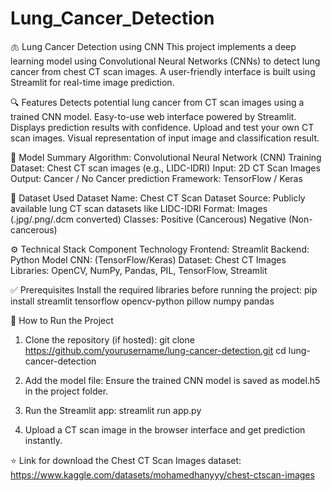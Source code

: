 # Lung_Cancer_Detection
🫁 Lung Cancer Detection using CNN
This project implements a deep learning model using Convolutional Neural Networks (CNNs) to detect lung cancer from chest CT scan images. A user-friendly interface is built using Streamlit for real-time image prediction.

🔍 Features
Detects potential lung cancer from CT scan images using a trained CNN model.
Easy-to-use web interface powered by Streamlit.
Displays prediction results with confidence.
Upload and test your own CT scan images.
Visual representation of input image and classification result.

🧠 Model Summary
Algorithm: Convolutional Neural Network (CNN)
Training Dataset: Chest CT scan images (e.g., LIDC-IDRI)
Input: 2D CT Scan Images
Output: Cancer / No Cancer prediction
Framework: TensorFlow / Keras

💾 Dataset Used
Dataset Name: Chest CT Scan Dataset
Source: Publicly available lung CT scan datasets like LIDC-IDRI
Format: Images (.jpg/.png/.dcm converted)
Classes: Positive (Cancerous) Negative (Non-cancerous)

⚙️ Technical Stack
Component	  Technology
Frontend:	  Streamlit
Backend:	  Python
Model	CNN:  (TensorFlow/Keras)
Dataset:	  Chest CT Images
Libraries:	OpenCV, NumPy, Pandas, PIL, TensorFlow, Streamlit

✅ Prerequisites
Install the required libraries before running the project:
pip install streamlit tensorflow opencv-python pillow numpy pandas

🚀 How to Run the Project
1. Clone the repository (if hosted):
git clone https://github.com/yourusername/lung-cancer-detection.git 
cd lung-cancer-detection

2. Add the model file:
Ensure the trained CNN model is saved as model.h5 in the project folder.

3. Run the Streamlit app:
streamlit run app.py

4. Upload a CT scan image in the browser interface and get prediction instantly.

⭐ Link for download the Chest CT Scan Images dataset:
https://www.kaggle.com/datasets/mohamedhanyyy/chest-ctscan-images
